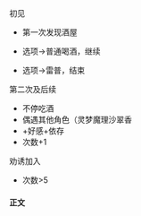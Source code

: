 初见

- 第一次发现酒屋

- 选项->普通喝酒，继续
- 选项->雷普，结束

第二次及后续

- 不停吃酒
- 偶遇其他角色（灵梦魔理沙翠香
- +好感+依存
- 次数+1

劝诱加入

- 次数>5

#### 正文

